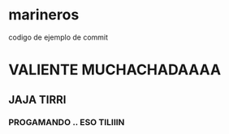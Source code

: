 # marineros
codigo de ejemplo de commit

# VALIENTE MUCHACHADAAAA

## JAJA TIRRI 

### PROGAMANDO ..  ESO TILIIIN